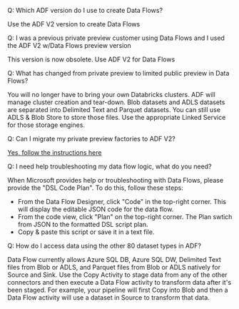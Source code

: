 Q: Which ADF version do I use to create Data Flows?

Use the ADF V2 version to create Data Flows
  
Q: I was a previous private preview customer using Data Flows and I used the ADF V2 w/Data Flows preview version

This version is now obsolete. Use ADF V2 for Data Flows
  
Q: What has changed from private preview to limited public preview in Data Flows?

You will no longer have to bring your own Databricks clusters. ADF will manage cluster creation and tear-down. Blob datasets and ADLS datasets are separated into Delimited Text and Parquet datasets. You can still use ADLS & Blob Store to store those files. Use the appropriate Linked Service for those storage engines.

Q: Can I migrate my private preview factories to ADF V2?

[Yes, follow the instructions here](https://www.slideshare.net/kromerm/adf-mapping-data-flow-private-preview-migration)

Q: I need help troubleshooting my data flow logic, what do you need?

When Microsoft provides help or troubleshooting with Data Flows, please provide the "DSL Code Plan". To do this, follow these steps:

* From the Data Flow Designer, click "Code" in the top-right corner. This will display the editable JSON code for the data flow.
* From the code view, click "Plan" on the top-right corner. The Plan swtich from JSON to the formatted DSL script plan.
* Copy & paste this script or save it in a text file.

Q: How do I access data using the other 80 dataset types in ADF?

Data Flow currently allows Azure SQL DB, Azure SQL DW, Delimited Text files from Blob or ADLS, and Parquet files from Blob or ADLS natively for Source and Sink. Use the Copy Activity to stage data from any of the other connectors and then execute a Data Flow activity to transform data after it's been staged. For example, your pipeline will first Copy into Blob and then a Data Flow activity will use a dataset in Source to transform that data.
